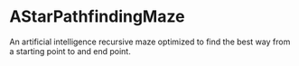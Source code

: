 # AStarPathfindingMaze
An artificial intelligence recursive maze optimized to find the best way from a starting point to and end point.
